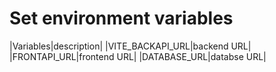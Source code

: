 # Set environment variables

|Variables|description|
|VITE_BACKAPI_URL|backend URL|
|FRONTAPI_URL|frontend URL|
|DATABASE_URL|databse URL|
